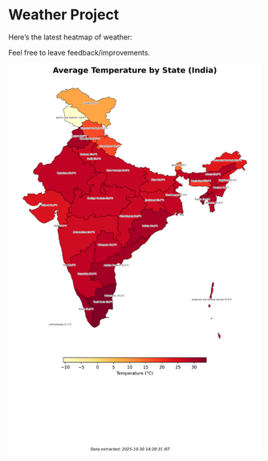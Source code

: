 # Weather Project

Here’s the latest heatmap of weather:

Feel free to leave feedback/improvements.

![India Heatmap](docs/assets/india_heatmap.png?v=0326D9)
